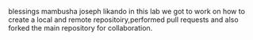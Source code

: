 blessings mambusha
joseph likando 
in this lab we got to work on how to create a local and remote repositoiry,performed pull requests and also forked the main repository for collaboration.
